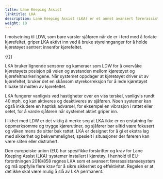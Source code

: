 ```yaml
---
title: Lane Keeping Assist
linktitle: LKA
description: Lane Keeping Assist (LKA) er et annet avansert førerassistentsystem (ADAS) som hjelper sjåfører å holde seg innenfor kjørefeltet mens de kjører.
weight: 18
---
```

<!-- markdownlint-disable MD033 -->
I motsetning til LDW, som bare varsler sjåføren når de er i ferd med å forlate kjørefeltet, griper LKA aktivt inn ved å bruke styreinnganger for å holde kjøretøyet sentrert innenfor kjørefeltet.

{{<evkxdisplayaddarticle />}}

LKA bruker lignende sensorer og kameraer som LDW for å overvåke kjøretøyets posisjon på veien og avstanden mellom kjøretøyet og kjørefeltmarkeringene. Når systemet oppdager at kjøretøyet driver ut av kjørefeltet, bruker det en skånsom styrekorreksjon for å lede kjøretøyet tilbake til midten av kjørefeltet.

LKA fungerer vanligvis ved hastigheter over en viss terskel, vanligvis rundt 40 mph, og kan aktiveres og deaktiveres av sjåføren. Noen systemer kan også inkludere en haptisk advarsel, for eksempel en vibrasjon i rattet eller setet, for å varsle sjåføren når systemet aktivt griper inn.

I likhet med LDW er det viktig å merke seg at LKA ikke er en erstatning for oppmerksomme og trygge kjørerutiner, og sjåfører bør alltid være fokusert og våken mens de sitter bak rattet. LKA er designet for å gi et ekstra lag med sikkerhet og bekvemmelighet, spesielt i situasjoner der føreren kan være sliten eller distrahert.

Den europeiske union (EU) har spesifikke forskrifter og krav for Lane Keeping Assist (LKA)-systemer installert i kjøretøy. I henhold til EU-forordningen 2018/858 regnes LKA som et avansert førerassistansesystem og må oppfylle flere krav for å sikre sikkerhet og effektivitet. Regelen er at det ikke skal være mulig å slå av LKA permanent.